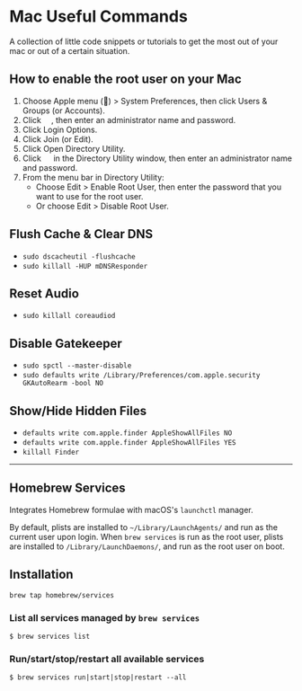 # Mac Useful Commands

A collection of little code snippets or tutorials to get the most out of your mac or out of a certain situation.



## How to enable the root user on your Mac

1. Choose Apple menu () > System Preferences, then click Users & Groups (or Accounts).
2. Click <img src="https://support.apple.com/library/content/dam/edam/applecare/images/en_US/il/elcapitan-lock-inline.png" width="14">, then enter an administrator name and password.
3. Click Login Options.
4. Click Join (or Edit).
5. Click Open Directory Utility.
6. Click <img src="https://support.apple.com/library/content/dam/edam/applecare/images/en_US/il/elcapitan-lock-inline.png" width="14"> in the Directory Utility window, then enter an administrator name and password.
7. From the menu bar in Directory Utility:
	- Choose Edit > Enable Root User, then enter the password that you want to use for the root user.
	- Or choose Edit > Disable Root User.

## Flush Cache & Clear DNS
* `sudo dscacheutil -flushcache`
* `sudo killall -HUP mDNSResponder`

## Reset Audio
* `sudo killall coreaudiod`

## Disable Gatekeeper
* `sudo spctl --master-disable`
* `sudo defaults write /Library/Preferences/com.apple.security GKAutoRearm -bool NO`

## Show/Hide Hidden Files
* `defaults write com.apple.finder AppleShowAllFiles NO`
* `defaults write com.apple.finder AppleShowAllFiles YES`
* `killall Finder`

---

## Homebrew Services

Integrates Homebrew formulae with macOS's `launchctl` manager.

By default, plists are installed to `~/Library/LaunchAgents/` and run as the
current user upon login.  When `brew services` is run as the root user, plists
are installed to `/Library/LaunchDaemons/`, and run as the root user on boot.

## Installation ##
`brew tap homebrew/services`

### List all services managed by `brew services` ###
`$ brew services list`

### Run/start/stop/restart all available services ###
`$ brew services run|start|stop|restart --all`
